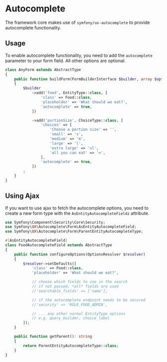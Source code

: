 # Autocomplete

The framework core makes use of `symfony/ux-autocomplete` to provide autocomplete functionality.

## Usage

To enable autocomplete functionality, you need to add the `autocomplete` parameter to your form field. All other options are optional.

```php
class AnyForm extends AbstractType
{
    public function buildForm(FormBuilderInterface $builder, array $options): void
    {
        $builder
            ->add('food', EntityType::class, [
                'class' => Food::class,
                'placeholder' => 'What should we eat?',
                'autocomplete' => true,
            ])

            ->add('portionSize', ChoiceType::class, [
                'choices' => [
                    'Choose a portion size' => '',
                    'small' => 's',
                    'medium' => 'm',
                    'large' => 'l',
                    'extra large' => 'xl',
                    'all you can eat' => '∞',
                ],
                'autocomplete' => true,
            ])
        ;
    }
}
```

## Using Ajax

If you want to use ajax to fetch the autocomplete options, you need to create a new form type with the `AsEntityAutocompleteFieldz` attribute.

```php
use Symfony\Component\Security\Core\Security;
use Symfony\UX\Autocomplete\Form\AsEntityAutocompleteField;
use Symfony\UX\Autocomplete\Form\ParentEntityAutocompleteType;

#[AsEntityAutocompleteField]
class FoodAutocompleteField extends AbstractType
{
    public function configureOptions(OptionsResolver $resolver)
    {
        $resolver->setDefaults([
            'class' => Food::class,
            'placeholder' => 'What should we eat?',

            // choose which fields to use in the search
            // if not passed, *all* fields are used
            //'searchable_fields' => ['name'],

            // if the autocomplete endpoint needs to be secured
            //'security' => 'ROLE_FOOD_ADMIN',

            // ... any other normal EntityType options
            // e.g. query_builder, choice_label
        ]);
    }

    public function getParent(): string
    {
        return ParentEntityAutocompleteType::class;
    }
}
```
